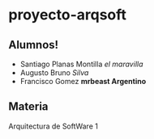 # proyecto-arqsoft


## Alumnos!
- Santiago Planas Montilla *el maravilla*
- Augusto Bruno _Silva_
- Francisco Gomez **mrbeast Argentino**


## Materia
Arquitectura de SoftWare 1 


